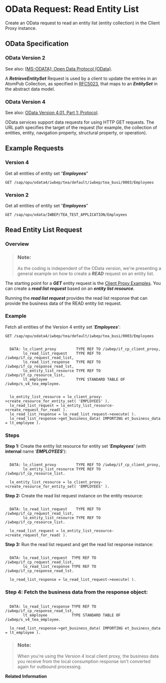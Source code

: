 <!-- loiob810028e2fba48ea918c67f88fca18d9 -->

# OData Request: Read Entity List

Create an OData request to read an entity list \(entity collection\) in the Client Proxy instance.



<a name="loiob810028e2fba48ea918c67f88fca18d9__section_mcy_14f_ttb"/>

## OData Specification



### OData Version 2

See also: [\[MS-ODATA\]: Open Data Protocol \(OData\)](https://docs.microsoft.com/en-us/openspecs/windows_protocols/ms-odata).

A ***RetrieveEntitySet*** Request is used by a client to update the entries in an AtomPub Collection, as specified in [RFC5023](https://www.rfc-editor.org/rfc/rfc5023.txt), that maps to an ***EntitySet*** in the abstract data model.



### OData Version 4

See also: [OData Version 4.01. Part 1: Protocol](https://docs.oasis-open.org/odata/odata/v4.01/odata-v4.01-part1-protocol.html).

OData services support data requests for using HTTP GET requests. The URL path specifies the target of the request \(for example, the collection of entities, entity, navigation property, structural property, or operation\).



<a name="loiob810028e2fba48ea918c67f88fca18d9__section_ykt_q4f_ttb"/>

## Example Requests



### Version 4

Get all entities of entity set “***Employees***”

```
GET /sap/opu/odata4/iwbep/tea/default/iwbep/tea_busi/0003/Employees
```



### Version 2

Get all entities of entity set “***Employees***”

```
GET /sap/opu/odata/IWBEP/TEA_TEST_APPLICATION/Employees
```



<a name="loiob810028e2fba48ea918c67f88fca18d9__section_xbr_xpf_ttb"/>

## Read Entity List Request



### Overview

> ### Note:  
> As the coding is independent of the OData version, we're presenting a general example on how to create a ***READ*** request on an entity list.

The starting point for a ***GET*** entity request is the [Client Proxy Examples](client-proxy-examples-7984f71.md). You can create a ***read list request*** based on an ***entity list resource***.

Running the ***read list request*** provides the read list response that can provide the business data of the READ entity list request.



### Example

Fetch all entities of the Version 4 entity set ‘***Employees***':

```
GET /sap/opu/odata4/iwbep/tea/default/iwbep/tea_busi/0003/Employees
```

```

  DATA: lo_client_proxy         TYPE REF TO /iwbep/if_cp_client_proxy,
        lo_read_list_request    TYPE REF TO /iwbep/if_cp_request_read_list,
        lo_read_list_response   TYPE REF TO /iwbep/if_cp_response_read_lst,
        lo_entity_list_resource TYPE REF TO /iwbep/if_cp_resource_list,
        lt_employee             TYPE STANDARD TABLE OF /iwbep/s_v4_tea_employee.


  lo_entity_list_resource = lo_client_proxy->create_resource_for_entity_set( 'EMPLOYEES' ).
  lo_read_list_request = lo_entity_list_resource->create_request_for_read( ).
  lo_read_list_response = lo_read_list_request->execute( ).
  lo_read_list_response->get_business_data( IMPORTING et_business_data = lt_employee ).
```



### Steps

**Step 1:** Create the entity list resource for entity set ‘***Employees***’ \(with **internal** name ‘***EMPLOYEES***’\):

```

  DATA: lo_client_proxy         TYPE REF TO /iwbep/if_cp_client_proxy,
        lo_entity_list_resource TYPE REF TO /iwbep/if_cp_resource_list.

  lo_entity_list_resource = lo_client_proxy->create_resource_for_entity_set( 'EMPLOYEES' ).

```

**Step 2:** Create the read list request instance on the entity resource:

```

  DATA: lo_read_list_request    TYPE REF TO /iwbep/if_cp_request_read_list,
        lo_entity_list_resource TYPE REF TO /iwbep/if_cp_resource_list.

  lo_read_list_request = lo_entity_list_resource->create_request_for_read( ).

```

**Step 3:** Run the read list request and get the read list response instance:

```

  DATA: lo_read_list_request  TYPE REF TO /iwbep/if_cp_request_read_list,
        lo_read_list_response TYPE REF TO /iwbep/if_cp_response_read_lst.

  lo_read_list_response = lo_read_list_request->execute( ).
```



### **Step 4:** Fetch the business data from the response object:

```

  DATA: lo_read_list_response TYPE REF TO /iwbep/if_cp_response_read_lst,
        lt_employee           TYPE STANDARD TABLE OF /iwbep/s_v4_tea_employee.

  lo_read_list_response->get_business_data( IMPORTING et_business_data = lt_employee ).
```

> ### Note:  
> When you're using the Version 4 local client proxy, the business data you receive from the local consumption response isn't converted again for outbound processing.

**Related Information**  




